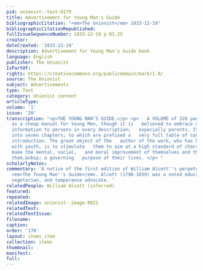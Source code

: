 ```yaml
---
pid: unionist--text-0179
title: Advertisement for Young Man's Guide
bibliographicCitation: "<em>The Unionist</em> 1833-12-19"
bibliographicCitationRepublished: 
fullIssueSequenceNumber: 1833-12-19 p.03.25
creator: 
dateCreated: '1833-12-19'
description: Advertisement for Young Man's Guide book
language: English
publisher: The Unionist
IsPartOf: 
rights: https://creativecommons.org/publicdomain/mark/1.0/
source: The Unionist
subject: Advertisements
type: Text
category: Unionist content
articleType: 
volume: '1'
issue: '20'
transcription: "<p>THE YOUNG MAN’S GUIDE.</p> <p>   A VOLUME of 320 pages, designed
  as a cheap manual for Young Men, though it is   believed to embrace much useful
  information to persons in every description;   especially parents. It is divided
  into seven chapters; to which are prefixed a   very full table of contents and an
  introduction. The great object of the   author of the work, who has had much experience
  with youth, is to stimulate   them to aim at a high standard of character, and to
  make the mental, social,   and moral improvement of themselves and those around
  them,&nbsp; a governing   purpose of their lives. </p> "
scholarlyNotes: 
commentary: 'A notice of the first edition of William Alcott''s perpetual best-seller,
  <em>The Young Man''s Guide</em>. Alcott (1798-1859) was a noted education reformer,
  vegetarian, and temperance advocate. '
relatedPeople: William Alcott (inferred)
featured: 
repeated: 
relatedImage: unionist--image-0021
relatedText: 
relatedTextIssue: 
filename: 
caption: 
order: '178'
layout: items_item
collection: items
thumbnail: 
manifest: 
full: 
---
```

